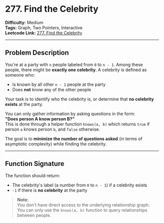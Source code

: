 # 277. Find the Celebrity

**Difficulty:** Medium  
**Tags:** Graph, Two Pointers, Interactive  
**Leetcode Link:** [277. Find the Celebrity](https://leetcode.com/problems/find-the-celebrity/)

---

## Problem Description

You're at a party with `n` people labeled from `0` to `n - 1`. Among these people, there might be **exactly one celebrity**. A celebrity is defined as someone who:

- Is known by all other `n - 1` people at the party
- Does **not** know any of the other people

Your task is to identify who the celebrity is, or determine that **no celebrity exists** at the party.

You can only gather information by asking questions in the form:  
**"Does person A know person B?"**  
This is done through a helper function `knows(a, b)` which returns `true` if person `a` knows person `b`, and `false` otherwise.

The goal is to **minimize the number of questions asked** (in terms of asymptotic complexity) while finding the celebrity.

---

## Function Signature

The function should return:

- The celebrity's label (a number from `0` to `n - 1`) if a celebrity exists
- `-1` if there is **no celebrity** at the party

> **Note:**  
> You don't have direct access to the underlying relationship graph.  
> You can only use the `knows(a, b)` function to query relationships between people.